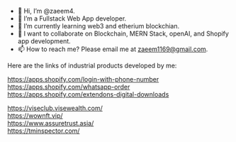 - 👋 Hi, I’m @zaeem4.
- 👀 I’m a Fullstack Web App developer.
- 🌱 I’m currently learning web3 and etherium blockchian.
- 💞️ I want to collaborate on Blockchain, MERN Stack, openAI, and Shopify app development.
- 📫 How to reach me? Please email me at zaeem1169@gmail.com.

Here are the links of industrial products developed by me: <br/>

  https://apps.shopify.com/login-with-phone-number <br/>
  https://apps.shopify.com/whatsapp-order <br/>
  https://apps.shopify.com/extendons-digital-downloads <br/>

  https://viseclub.visewealth.com/ <br/>
  https://wownft.vip/ <br/>
  https://www.assuretrust.asia/ <br/>
  https://tminspector.com/ <br/>
  
<!---
zaeem4/zaeem4 is a ✨ special ✨ repository because its `README.md` (this file) appears on your GitHub profile.
You can click the Preview link to take a look at your changes.
--->
